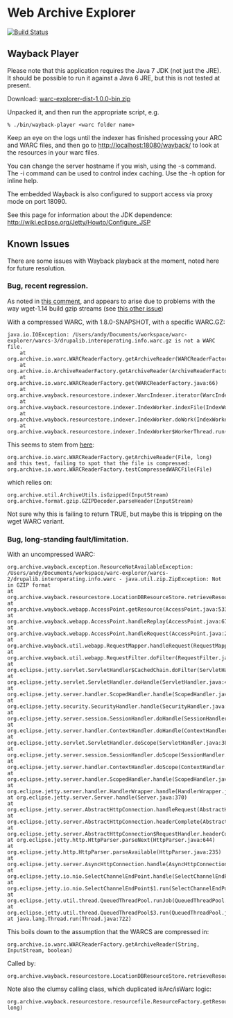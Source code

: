 Web Archive Explorer
====================

[![Build Status](https://travis-ci.org/ukwa/webarchive-explorer.png?branch=master)](https://travis-ci.org/ukwa/webarchive-explorer)

Wayback Player
--------------

Please note that this application requires the Java 7 JDK (not just the JRE). It should be possible to run it against a Java 6 JRE, but this is not tested at present.

Download: [warc-explorer-dist-1.0.0-bin.zip](https://search.maven.org/remotecontent?filepath=uk/bl/wa/warc-explorer/warc-explorer-dist/1.0.0/warc-explorer-dist-1.0.0-bin.zip)

Unpacked it, and then run the appropriate script, e.g.

    % ./bin/wayback-player <warc folder name>

Keep an eye on the logs until the indexer has finished processing your ARC and WARC files, and then go to [http://localhost:18080/wayback/](http://localhost:18080/wayback/) to look at the resources in your warc files.

You can change the server hostname if you wish, using the -s command. The -i command can be used to control index caching. Use the -h option for inline help.

The embedded Wayback is also configured to support access via proxy mode on port 18090.

See this page for information about the JDK dependence: http://wiki.eclipse.org/Jetty/Howto/Configure_JSP

Known Issues
------------

There are some issues with Wayback playback at the moment, noted here for future resolution.


### Bug, recent regression. ###

As noted in [this comment](https://github.com/ukwa/webarchive-explorer/issues/5#issuecomment-18516339), and appears to arise due to problems with the 
way wget-1.14 build gzip streams (see [this other issue](https://github.com/ukwa/webarchive-discovery/issues/1))

With a compressed WARC, with 1.8.0-SNAPSHOT, with a specific WARC.GZ:

    java.io.IOException: /Users/andy/Documents/workspace/warc-explorer/warcs-3/drupalib.interoperating.info.warc.gz is not a WARC file.
        at org.archive.io.warc.WARCReaderFactory.getArchiveReader(WARCReaderFactory.java:87)
        at org.archive.io.ArchiveReaderFactory.getArchiveReader(ArchiveReaderFactory.java:103)
        at org.archive.io.warc.WARCReaderFactory.get(WARCReaderFactory.java:66)
        at org.archive.wayback.resourcestore.indexer.WarcIndexer.iterator(WarcIndexer.java:71)
        at org.archive.wayback.resourcestore.indexer.IndexWorker.indexFile(IndexWorker.java:136)
        at org.archive.wayback.resourcestore.indexer.IndexWorker.doWork(IndexWorker.java:110)
        at org.archive.wayback.resourcestore.indexer.IndexWorker$WorkerThread.run(IndexWorker.java:244)

This seems to stem from [here](https://github.com/internetarchive/ia-web-commons/blob/master/src/main/java/org/archive/format/gzip/GZIPDecoder.java#L129):

    org.archive.io.warc.WARCReaderFactory.getArchiveReader(File, long)
    and this test, failing to spot that the file is compressed:
    org.archive.io.warc.WARCReaderFactory.testCompressedWARCFile(File)

which relies on:

    org.archive.util.ArchiveUtils.isGzipped(InputStream)
    org.archive.format.gzip.GZIPDecoder.parseHeader(InputStream)

Not sure why this is failing to return TRUE, but maybe this is tripping on the wget WARC variant.


### Bug, long-standing fault/limitation. ###

With an uncompressed WARC:

    org.archive.wayback.exception.ResourceNotAvailableException: /Users/andy/Documents/workspace/warc-explorer/warcs-2/drupalib.interoperating.info.warc - java.util.zip.ZipException: Not in GZIP format
    at org.archive.wayback.resourcestore.LocationDBResourceStore.retrieveResource(LocationDBResourceStore.java:96)
    at org.archive.wayback.webapp.AccessPoint.getResource(AccessPoint.java:533)
    at org.archive.wayback.webapp.AccessPoint.handleReplay(AccessPoint.java:676)
    at org.archive.wayback.webapp.AccessPoint.handleRequest(AccessPoint.java:293)
    at org.archive.wayback.util.webapp.RequestMapper.handleRequest(RequestMapper.java:185)
    at org.archive.wayback.util.webapp.RequestFilter.doFilter(RequestFilter.java:146)
    at org.eclipse.jetty.servlet.ServletHandler$CachedChain.doFilter(ServletHandler.java:1419)
    at org.eclipse.jetty.servlet.ServletHandler.doHandle(ServletHandler.java:455)
    at org.eclipse.jetty.server.handler.ScopedHandler.handle(ScopedHandler.java:137)
    at org.eclipse.jetty.security.SecurityHandler.handle(SecurityHandler.java:557)
    at org.eclipse.jetty.server.session.SessionHandler.doHandle(SessionHandler.java:231)
    at org.eclipse.jetty.server.handler.ContextHandler.doHandle(ContextHandler.java:1075)
    at org.eclipse.jetty.servlet.ServletHandler.doScope(ServletHandler.java:384)
    at org.eclipse.jetty.server.session.SessionHandler.doScope(SessionHandler.java:193)
    at org.eclipse.jetty.server.handler.ContextHandler.doScope(ContextHandler.java:1009)
    at org.eclipse.jetty.server.handler.ScopedHandler.handle(ScopedHandler.java:135)
    at org.eclipse.jetty.server.handler.HandlerWrapper.handle(HandlerWrapper.java:116)
    at org.eclipse.jetty.server.Server.handle(Server.java:370)
    at org.eclipse.jetty.server.AbstractHttpConnection.handleRequest(AbstractHttpConnection.java:489)
    at org.eclipse.jetty.server.AbstractHttpConnection.headerComplete(AbstractHttpConnection.java:949)
    at org.eclipse.jetty.server.AbstractHttpConnection$RequestHandler.headerComplete(AbstractHttpConnection.java:1011)
    at org.eclipse.jetty.http.HttpParser.parseNext(HttpParser.java:644)
    at org.eclipse.jetty.http.HttpParser.parseAvailable(HttpParser.java:235)
    at org.eclipse.jetty.server.AsyncHttpConnection.handle(AsyncHttpConnection.java:82)
    at org.eclipse.jetty.io.nio.SelectChannelEndPoint.handle(SelectChannelEndPoint.java:668)
    at org.eclipse.jetty.io.nio.SelectChannelEndPoint$1.run(SelectChannelEndPoint.java:52)
    at org.eclipse.jetty.util.thread.QueuedThreadPool.runJob(QueuedThreadPool.java:608)
    at org.eclipse.jetty.util.thread.QueuedThreadPool$3.run(QueuedThreadPool.java:543)
    at java.lang.Thread.run(Thread.java:722)

This boils down to the assumption that the WARCS are compressed in:

    org.archive.io.warc.WARCReaderFactory.getArchiveReader(String, InputStream, boolean)
    
Called by:

    org.archive.wayback.resourcestore.LocationDBResourceStore.retrieveResource(CaptureSearchResult)

Note also the clumsy calling class, which duplicated isArc/isWarc logic:

    org.archive.wayback.resourcestore.resourcefile.ResourceFactory.getResource(File, long)
